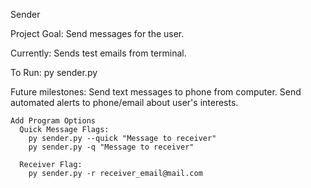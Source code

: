 Sender

Project Goal: Send messages for the user.

Currently:
    Sends test emails from terminal.

To Run:
    py sender.py


Future milestones:
    Send text messages to phone from computer.
    Send automated alerts to phone/email about user's interests.

    Add Program Options
      Quick Message Flags:
        py sender.py --quick "Message to receiver"
        py sender.py -q "Message to receiver"

      Receiver Flag:
        py sender.py -r receiver_email@mail.com
